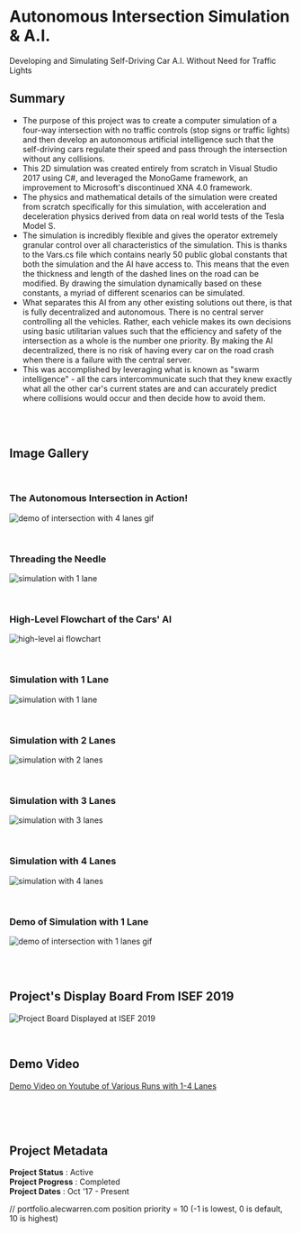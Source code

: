 # Autonomous Intersection Simulation & A.I. 
Developing and Simulating Self-Driving Car A.I. Without Need for Traffic Lights 

## Summary
- The purpose of this project was to create a computer simulation of a four-way intersection with no traffic controls (stop signs or traffic lights) and then develop an autonomous artificial intelligence such that the self-driving cars regulate their speed and pass through the intersection without any collisions.
- This 2D simulation was created entirely from scratch in Visual Studio 2017 using C#, and leveraged the MonoGame framework, an improvement to Microsoft's discontinued XNA 4.0 framework.
- The physics and mathematical details of the simulation were created from scratch specifically for this simulation, with acceleration and deceleration physics derived from data on real world tests of the Tesla Model S.
- The simulation is incredibly flexible and gives the operator extremely granular control over all characteristics of the simulation. This is thanks to the Vars.cs file which contains nearly 50 public global constants that both the simulation and the AI have access to. This means that the even the thickness and length of the dashed lines on the road can be modified. By drawing the simulation dynamically based on these constants, a myriad of different scenarios can be simulated.
- What separates this AI from any other existing solutions out there, is that is fully decentralized and autonomous. There is no central server controlling all the vehicles. Rather, each vehicle makes its own decisions using basic utilitarian  values such that the efficiency and safety of the intersection as a whole is the number one priority. By making the AI decentralized, there is no risk of having every car on the road crash when there is a failure with the central server. 
- This was accomplished by leveraging what is known as "swarm intelligence" - all the cars intercommunicate such that they knew exactly what all the other car's current states are and can accurately predict where collisions would occur and then decide how to avoid them.   

<br></br>

## Image Gallery

<br>


### The Autonomous Intersection in Action!  
![demo of intersection with 4 lanes gif](https://github.com/a-dubs/autonomous-intersection/blob/main/image_gallery/4_lane_demo.gif)

<br>

### Threading the Needle 
![simulation with 1 lane](https://github.com/a-dubs/autonomous-intersection/blob/main/image_gallery/4_lane_1.jpg)

<br>

### High-Level Flowchart of the Cars' AI 
![high-level ai flowchart](https://github.com/a-dubs/autonomous-intersection/blob/main/image_gallery/flowchart.jpg)

<br>

### Simulation with 1 Lane  
![simulation with 1 lane](https://github.com/a-dubs/autonomous-intersection/blob/main/image_gallery/1_lane_1.jpg)

<br>

### Simulation with 2 Lanes  
![simulation with 2 lanes](https://github.com/a-dubs/autonomous-intersection/blob/main/image_gallery/2_lane_1.jpg)

<br>

### Simulation with 3 Lanes  
![simulation with 3 lanes](https://github.com/a-dubs/autonomous-intersection/blob/main/image_gallery/3_lane_1.jpg)

<br>

### Simulation with 4 Lanes
![simulation with 4 lanes](https://github.com/a-dubs/autonomous-intersection/blob/main/image_gallery/4_lane_2.jpg)

<br>

### Demo of Simulation with 1 Lane 
![demo of intersection with 1 lanes gif](https://github.com/a-dubs/autonomous-intersection/blob/main/image_gallery/1_lane_demo.gif)

<br>

<br>

## Project's Display Board From ISEF 2019
![Project Board Displayed at ISEF 2019](https://github.com/a-dubs/autonomous-intersection/blob/main/Display%20Board%20for%20ISEF%202019.png)

<br>

## Demo Video
[Demo Video on Youtube of Various Runs with 1-4 Lanes](https://youtu.be/VOxNxQTsYMI)


<br>

<br>

<br>


## Project Metadata

**Project Status** : Active  
**Project Progress** : Completed  
**Project Dates** : Oct '17 - Present  

// portfolio.alecwarren.com position priority = 10 (-1 is lowest, 0 is default, 10 is highest)

